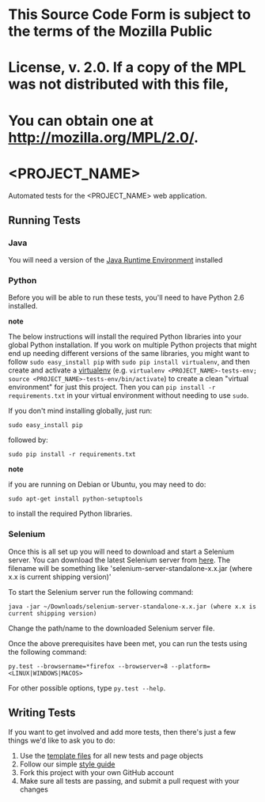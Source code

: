 # This Source Code Form is subject to the terms of the Mozilla Public
# License, v. 2.0. If a copy of the MPL was not distributed with this file,
# You can obtain one at http://mozilla.org/MPL/2.0/.

<PROJECT_NAME>
=====================

Automated tests for the <PROJECT_NAME> web application.

Running Tests
-------------

### Java
You will need a version of the [Java Runtime Environment][JRE] installed

[JRE]: http://www.oracle.com/technetwork/java/javase/downloads/index.html

### Python
Before you will be able to run these tests, you'll need to have Python 2.6
installed.

__note__

The below instructions will install the required Python libraries into your
global Python installation. If you work on multiple Python projects that might
end up needing different versions of the same libraries, you might want to
follow `sudo easy_install pip` with `sudo pip install virtualenv`, and then
create and activate a [virtualenv](http://www.virtualenv.org) (e.g. `virtualenv
<PROJECT_NAME>-tests-env; source <PROJECT_NAME>-tests-env/bin/activate`) to
create a clean "virtual environment" for just this project. Then you can
`pip install -r requirements.txt` in your virtual environment
without needing to use `sudo`.

If you don't mind installing globally, just run:

    sudo easy_install pip

followed by:

    sudo pip install -r requirements.txt

__note__

if you are running on Debian or Ubuntu, you may need to do:
    
    sudo apt-get install python-setuptools
    
to install the required Python libraries.

### Selenium
Once this is all set up you will need to download and start a Selenium server. You can download the latest Selenium server from [here][Selenium Downloads]. The filename will be something like 'selenium-server-standalone-x.x.jar (where x.x is current shipping version)'

To start the Selenium server run the following command:

    java -jar ~/Downloads/selenium-server-standalone-x.x.jar (where x.x is current shipping version)

Change the path/name to the downloaded Selenium server file.

[Selenium Downloads]: http://code.google.com/p/selenium/downloads/list

Once the above prerequisites have been met, you can run the tests using the
following command:

    py.test --browsername=*firefox --browserver=8 --platform=<LINUX|WINDOWS|MACOS>

For other possible options, type `py.test --help`.

Writing Tests
-------------

If you want to get involved and add more tests, then there's just a few things
we'd like to ask you to do:

1. Use the [template files][GitHub Templates] for all new tests and page objects
2. Follow our simple [style guide][Style Guide]
3. Fork this project with your own GitHub account
4. Make sure all tests are passing, and submit a pull request with your changes

[GitHub Templates]: https://github.com/mozilla/mozwebqa-test-templates
[Style Guide]: https://wiki.mozilla.org/QA/Execution/Web_Testing/Docs/Automation/StyleGuide
